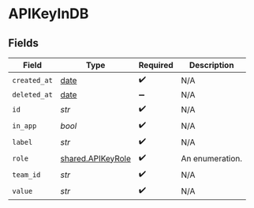 # APIKeyInDB


## Fields

| Field                                                                | Type                                                                 | Required                                                             | Description                                                          |
| -------------------------------------------------------------------- | -------------------------------------------------------------------- | -------------------------------------------------------------------- | -------------------------------------------------------------------- |
| `created_at`                                                         | [date](https://docs.python.org/3/library/datetime.html#date-objects) | :heavy_check_mark:                                                   | N/A                                                                  |
| `deleted_at`                                                         | [date](https://docs.python.org/3/library/datetime.html#date-objects) | :heavy_minus_sign:                                                   | N/A                                                                  |
| `id`                                                                 | *str*                                                                | :heavy_check_mark:                                                   | N/A                                                                  |
| `in_app`                                                             | *bool*                                                               | :heavy_check_mark:                                                   | N/A                                                                  |
| `label`                                                              | *str*                                                                | :heavy_check_mark:                                                   | N/A                                                                  |
| `role`                                                               | [shared.APIKeyRole](../../models/shared/apikeyrole.md)               | :heavy_check_mark:                                                   | An enumeration.                                                      |
| `team_id`                                                            | *str*                                                                | :heavy_check_mark:                                                   | N/A                                                                  |
| `value`                                                              | *str*                                                                | :heavy_check_mark:                                                   | N/A                                                                  |